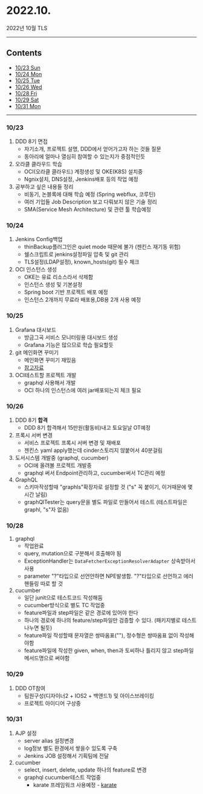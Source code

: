 # 2022.10.
2022년 10월 TLS

---

## Contents

 * [10/23 Sun](#1023)
 * [10/24 Mon](#1024)
 * [10/25 Tue](#1025)
 * [10/26 Wed](#1026)
 * [10/28 Fri](#1028)
 * [10/29 Sat](#1029)
 * [10/31 Mon](#1031)
---

### 10/23

1. DDD 8기 면접
   * 자기소개, 프로젝트 설명, DDD에서 얻어가고자 하는 것들 질문
   * 동아리에 얼마나 열심히 참여할 수 있는지가 중점적인듯
2. 오라클 클라우드 학습
   * OCI(오라클 클라우드) 계정생성 및 OKE(K8S) 설치중
   * Ngnix설치, DNS설정, Jenkins배포 등의 작업 예정
3. 공부하고 싶은 내용들 정리
   * 비동기, 논블록에 대해 학습 예정 (Spring webflux, 코루틴)
   * 여러 기업들 Job Description 보고 다뤄보지 않은 기술 정리
   * SMA(Service Mesh Architecture) 및 관련 툴 학습예정


### 10/24

1. Jenkins Config백업
   * thinBackup플러그인은 quiet mode 때문에 불가 (젠킨스 재기동 위험)
   * 쉘스크립트로 jenkins설정파일 압축 및 git 관리
   * TLS설정(LDAP설정), known_hosts(git) 필수 체크
2. OCI 인스턴스 생성
   * OKE는 유료 리소스라서 삭제함
   * 인스턴스 생성 및 기본설정
   * Spring boot 기반 프로젝트 배포 예정
   * 인스턴스 2개까지 무료라 배포용,DB용 2개 사용 예정


### 10/25

1. Grafana 대시보드
   * 방금그곡 서비스 모니터링용 대시보드 생성
   * Grafana 기능은 많으므로 학습 필요할듯
2. git 메인화면 꾸미기
   * 메인화면 꾸미기 재밌음
   * [참고자료](https://velog.io/@woo0_hooo/Github-github-profile-%EA%B0%84%EC%A7%80%EB%82%98%EA%B2%8C-%EA%BE%B8%EB%AF%B8%EA%B8%B0)
3. OCI테스트할 프로젝트 개발
   * graphql 사용해서 개발
   * OCI 하나의 인스턴스에 여러 jar배포되는지 체크 필요


### 10/26

1. DDD 8기 **합격**
   * DDD 8기 합격해서 15만원(활동비)내고 토요일날 OT예정
2. 프록시 서버 변경
   * 서비스 프로젝트 프록시 서버 변경 및 재배포
   * 젠킨스 yaml apply했는데 cinder스토리지 않붙어서 40분걸림
3. 도서시스템 개발중 (graphql, cucumber)
   * OCI에 올려볼 프로젝트 개발중
   * graphql 써서 Endpoint관리하고, cucumber써서 TC관리 예정
4. GraphQL
   * 스키마작성할때 "graphls"확장자로 설정할 것 ("s" 꼭 붙이기, 이거때문에 몇시간 날림)
   * graphQlTester는 query문을 별도 파일로 만들어서 테스트 (테스트파일은 graphl, "s"자 없음)


### 10/28

1. graphql
   * 작업완료
   * query, mutation으로 구분해서 호출해야 됨
   * ExceptionHandler는 `DataFetcherExceptionResolverAdapter` 상속받아서 사용
   * parameter "?"타입으로 선언안하면 NPE발생함. "?"타입으로 선언하고 에러핸들링 따로 할 것
2. cucumber
   * 일단 junit으로 테스트코드 작성해둠
   * cucumber방식으로 별도 TC 작업중
   * feature파일과 step파일은 같은 경로에 있어야 한다
   * 하나의 경로에 하나의 feature/step파일만 검증할 수 있다. (패키지별로 테스트 나누면 될듯)
   * feature파일 작성할때 문자열은 쌍따옴표(""), 정수형은 쌍따옴표 없이 작성해야함
   * feature파일에 작성한 given, when, then과 토씨하나 틀리지 않고 step파일 메서드명으로 써야함


### 10/29

1. DDD OT참여
   * 팀원구성(디자이너2 + IOS2 + 백앤드1) 및 아이스브레이킹
   * 프로젝트 아이디어 구상중


### 10/31

1. AJP 설정
   * server alias 설정변경
   * log정보 별도 환경에서 쌓을수 있도록 구축
   * Jenkins JOB 설정해서 기획팀에 전달
2. cucumber
   * select, insert, delete, update 하나의 feature로 변경
   * graphql cucumber테스트 작업중
     * karate 프레임워크 사용예정 - [karate](https://github.com/karatelabs/karate)